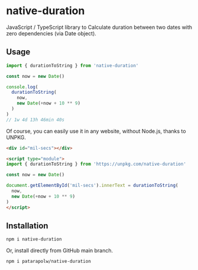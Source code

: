 # native-duration

JavaScript / TypeScript library to Calculate duration between two dates with zero dependencies (via Date object).

## Usage

```ts
import { durationToString } from 'native-duration'

const now = new Date()

console.log(
  durationToString(
    now,
    new Date(+now + 10 ** 9)
  )
)
// 1w 4d 13h 46min 40s
```

Of course, you can easily use it in any website, without Node.js, thanks to UNPKG.

```html
<div id="mil-secs"></div>

<script type="module">
import { durationToString } from 'https://unpkg.com/native-duration'

const now = new Date()

document.getElementById('mil-secs').innerText = durationToString(
  now,
  new Date(+now + 10 ** 9)
)
</script>
```

## Installation

```sh
npm i native-duration
```

Or, install directly from GitHub main branch.

```sh
npm i patarapolw/native-duration
```
